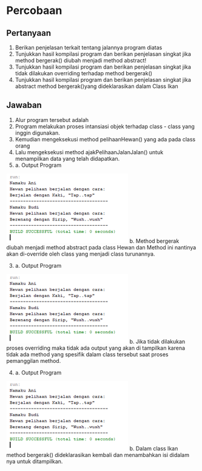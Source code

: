 # Percobaan
## Pertanyaan
1. Berikan penjelasan terkait tentang jalannya program diatas
2. Tunjukkan hasil kompilasi program dan berikan penjelasan singkat jika method
bergerak() diubah menjadi method abstract!
3. Tunjukkan hasil kompilasi program dan berikan penjelasan singkat jika tidak dilakukan
overriding terhadap method bergerak()
4. Tunjukkan hasil kompilasi program dan berikan penjelasan singkat jika abstract method
bergerak()yang dideklarasikan dalam Class Ikan 

## Jawaban
1. Alur program tersebut adalah  
  1. Program melakukan proses intansiasi objek terhadap class - class yang inggin digunakan.
  2. Kemudian mengeksekusi method pelihaanHewan() yang ada pada class orang
  3. Lalu mengeksekusi method ajakPelihaanJalanJalan() untuk menampilkan data yang telah didapatkan.  
2. a. Output Program
<img src="img/o1.png" /> 
   b. Method bergerak diubah menjadi method abstract pada class Hewan dan Method ini nantinya akan di-override oleh class yang menjadi class turunannya.

3. a. Output Program
<img src="img/o1.png" /> 
   b. Jika tidak dilakukan proses overriding maka tidak ada output yang akan di tampilkan karena tidak ada method yang spesifik dalam class tersebut saat proses pemanggilan method.

4. a. Output Program
<img src="img/o1.png" /> 
   b. Dalam class Ikan method bergerak() dideklarasikan kembali dan menambahkan isi didalam nya untuk ditampilkan. 

